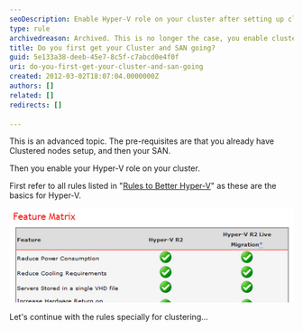 ```yaml
---
seoDescription: Enable Hyper-V role on your cluster after setting up clustered nodes and a SAN, allowing for virtual machine management and live migration capabilities.
type: rule
archivedreason: Archived. This is no longer the case, you enable cluster manager and hyper-v at the same time.
title: Do you first get your Cluster and SAN going?
guid: 5e133a38-deeb-45e7-8c5f-c7abcd0e4f0f
uri: do-you-first-get-your-cluster-and-san-going
created: 2012-03-02T18:07:04.0000000Z
authors: []
related: []
redirects: []

---
```


This is an advanced topic. The pre-requisites are that you already have Clustered nodes setup, and then your SAN.

Then you enable your Hyper-V role on your cluster.

<!--endintro-->

First refer to all rules listed in "[Rules to Better Hyper-V](/rules-to-better-hyper-v)" as these are the basics for Hyper-V.

![Figure: The following rules are referring to the 2nd column on Hyper-V (this also tells you why choose Hyper-V Live Migration over VMWare VMotion)](Feature-matrix.jpg)

Let's continue with the rules specially for clustering...

